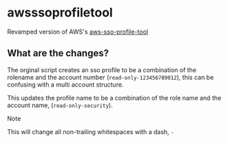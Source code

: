 # awsssoprofiletool
Revamped version of AWS's [aws-sso-profile-tool](https://github.com/aws-samples/aws-sso-profile-tool)

## What are the changes?

The orginal script creates an sso profile to be a combination of the rolename and the account number (`read-only-123456789012`), this can be confusing with a multi account structure. 

This updates the profile name to be a combination of the role name and the account name, (`read-only-security`).

> [!NOTE]
> This will change all non-trailing whitespaces with a dash, `-`
